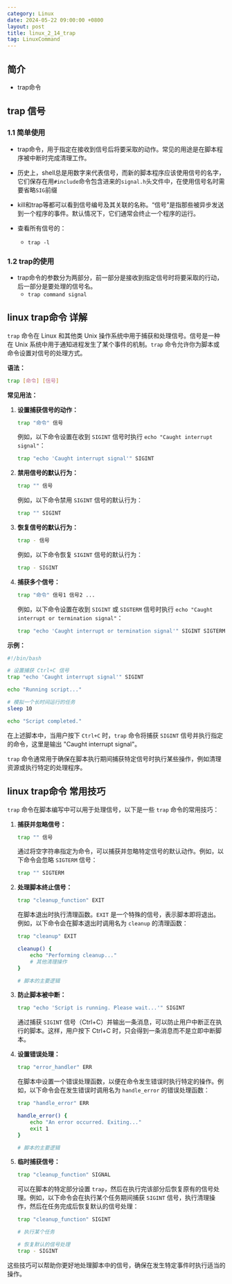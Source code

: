 ```yaml
---
category: Linux
date: 2024-05-22 09:00:00 +0800
layout: post
title: linux_2_14_trap
tag: LinuxCommand
---
```

## 简介

+ trap命令

## trap 信号

### 1.1 简单使用

+ trap命令，用于指定在接收到信号后将要采取的动作。常见的用途是在脚本程序被中断时完成清理工作。

+ 历史上，shell总是用数字来代表信号，而新的脚本程序应该使用信号的名字，它们保存在用`#include`命令包含进来的`signal.h`头文件中，在使用信号名时需要省略`SIG`前缀
+ kill和trap等都可以看到信号编号及其关联的名称。“信号”是指那些被异步发送到一个程序的事件。默认情况下，它们通常会终止一个程序的运行。

+ 查看所有信号的：
  + `trap -l`

### 1.2 trap的使用

+ trap命令的参数分为两部分，前一部分是接收到指定信号时将要采取的行动，后一部分是要处理的信号名。
  + `trap command signal`

## linux trap命令 详解

`trap` 命令在 Linux 和其他类 Unix 操作系统中用于捕获和处理信号。信号是一种在 Unix 系统中用于通知进程发生了某个事件的机制。`trap` 命令允许你为脚本或命令设置对信号的处理方式。

**语法：**
```bash
trap [命令] [信号]
```

**常见用法：**

1. **设置捕获信号的动作：**
   ```bash
   trap "命令" 信号
   ```
   例如，以下命令设置在收到 `SIGINT` 信号时执行 `echo "Caught interrupt signal"`：
   ```bash
   trap "echo 'Caught interrupt signal'" SIGINT
   ```

2. **禁用信号的默认行为：**
   ```bash
   trap "" 信号
   ```
   例如，以下命令禁用 `SIGINT` 信号的默认行为：
   ```bash
   trap "" SIGINT
   ```

3. **恢复信号的默认行为：**
   ```bash
   trap - 信号
   ```
   例如，以下命令恢复 `SIGINT` 信号的默认行为：
   ```bash
   trap - SIGINT
   ```

4. **捕获多个信号：**
   ```bash
   trap "命令" 信号1 信号2 ...
   ```
   例如，以下命令设置在收到 `SIGINT` 或 `SIGTERM` 信号时执行 `echo "Caught interrupt or termination signal"`：
   ```bash
   trap "echo 'Caught interrupt or termination signal'" SIGINT SIGTERM
   ```

**示例：**

```bash
#!/bin/bash

# 设置捕获 Ctrl+C 信号
trap "echo 'Caught interrupt signal'" SIGINT

echo "Running script..."

# 模拟一个长时间运行的任务
sleep 10

echo "Script completed."
```

在上述脚本中，当用户按下 `Ctrl+C` 时，`trap` 命令将捕获 `SIGINT` 信号并执行指定的命令，这里是输出 "Caught interrupt signal"。

`trap` 命令通常用于确保在脚本执行期间捕获特定信号时执行某些操作，例如清理资源或执行特定的处理程序。

## linux trap命令 常用技巧

`trap` 命令在脚本编写中可以用于处理信号，以下是一些 `trap` 命令的常用技巧：

1. **捕获并忽略信号：**
   ```bash
   trap "" 信号
   ```
   通过将空字符串指定为命令，可以捕获并忽略特定信号的默认动作。例如，以下命令会忽略 `SIGTERM` 信号：
   ```bash
   trap "" SIGTERM
   ```

2. **处理脚本终止信号：**
   ```bash
   trap "cleanup_function" EXIT
   ```
   在脚本退出时执行清理函数。`EXIT` 是一个特殊的信号，表示脚本即将退出。例如，以下命令会在脚本退出时调用名为 `cleanup` 的清理函数：
   ```bash
   trap "cleanup" EXIT

   cleanup() {
       echo "Performing cleanup..."
       # 其他清理操作
   }

   # 脚本的主要逻辑
   ```

3. **防止脚本被中断：**
   ```bash
   trap "echo 'Script is running. Please wait...'" SIGINT
   ```
   通过捕获 `SIGINT` 信号（Ctrl+C）并输出一条消息，可以防止用户中断正在执行的脚本。这样，用户按下 Ctrl+C 时，只会得到一条消息而不是立即中断脚本。

4. **设置错误处理：**
   ```bash
   trap "error_handler" ERR
   ```
   在脚本中设置一个错误处理函数，以便在命令发生错误时执行特定的操作。例如，以下命令会在发生错误时调用名为 `handle_error` 的错误处理函数：
   ```bash
   trap "handle_error" ERR

   handle_error() {
       echo "An error occurred. Exiting..."
       exit 1
   }

   # 脚本的主要逻辑
   ```

5. **临时捕获信号：**
   ```bash
   trap "cleanup_function" SIGNAL
   ```
   可以在脚本的特定部分设置 `trap`，然后在执行完该部分后恢复原有的信号处理。例如，以下命令会在执行某个任务期间捕获 `SIGINT` 信号，执行清理操作，然后在任务完成后恢复默认的信号处理：
   ```bash
   trap "cleanup_function" SIGINT

   # 执行某个任务

   # 恢复默认的信号处理
   trap - SIGINT
   ```

这些技巧可以帮助你更好地处理脚本中的信号，确保在发生特定事件时执行适当的操作。